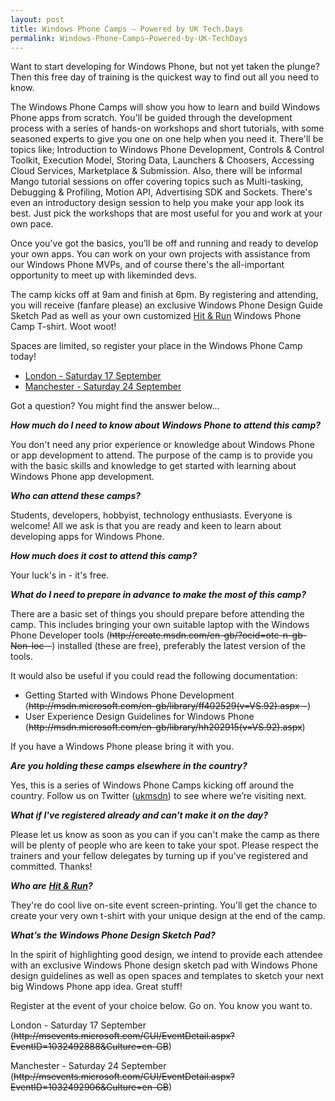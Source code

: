 ```yaml
---
layout: post
title: Windows Phone Camps – Powered by UK Tech.Days
permalink: Windows-Phone-Camps–Powered-by-UK-TechDays
---
```


Want to start developing for Windows Phone, but not yet taken the plunge? Then this free day of training is the quickest way to find out all you need to know.

The Windows Phone Camps will show you how to learn and build Windows Phone apps from scratch. You'll be guided through the development process with a series of hands-on workshops and short tutorials, with some seasoned experts to give you one on one help when you need it. There'll be topics like; Introduction to Windows Phone Development, Controls & Control Toolkit, Execution Model, Storing Data, Launchers & Choosers, Accessing Cloud Services, Marketplace & Submission. Also, there will be informal Mango tutorial sessions on offer covering topics such as Multi-tasking, Debugging & Profiling, Motion API, Advertising SDK and Sockets. There's even an introductory design session to help you make your app look its best. Just pick the workshops that are most useful for you and work at your own pace.

Once you've got the basics, you’ll be off and running and ready to develop your own apps. You can work on your own projects with assistance from our Windows Phone MVPs, and of course there's the all-important opportunity to meet up with likeminded devs.

The camp kicks off at 9am and finish at 6pm. By registering and attending, you will receive (fanfare please) an exclusive Windows Phone Design Guide Sketch Pad as well as your own customized [Hit & Run](http://www.thehitandrun.com/) Windows Phone Camp T-shirt. Woot woot!

Spaces are limited, so register your place in the Windows Phone Camp today!

* [London - Saturday 17 September](https://msevents.microsoft.com/CUI/EventDetail.aspx?EventID=1032492888&Culture=en-GB)
* [Manchester - Saturday 24 September](https://msevents.microsoft.com/CUI/EventDetail.aspx?EventID=1032492906&Culture=en-GB)

Got a question? You might find the answer below...

**_How much do I need to know about Windows Phone to attend this camp?_**

You don't need any prior experience or knowledge about Windows Phone or app development to attend. The purpose of the camp is to provide you with the basic skills and knowledge to get started with learning about Windows Phone app development.

**_Who can attend these camps?_**

Students, developers, hobbyist, technology enthusiasts. Everyone is welcome! All we ask is that you are ready and keen to learn about developing apps for Windows Phone.

**_How much does it cost to attend this camp?_**

Your luck's in - it's free.

**_What do I need to prepare in advance to make the most of this camp?_**

There are a basic set of things you should prepare before attending the camp. This includes bringing your own suitable laptop with the Windows Phone Developer tools (~~http&#58;&#47;&#47;create.msdn.com/en-gb/?ocid=otc-n-gb-Non-loc--~~) installed (these are free), preferably the latest version of the tools.

It would also be useful if you could read the following documentation:

* Getting Started with Windows Phone Development (~~http&#58;&#47;&#47;msdn.microsoft.com/en-gb/library/ff402529(v=VS.92).aspx--~~)
* User Experience Design Guidelines for Windows Phone (~~http&#58;&#47;&#47;msdn.microsoft.com/en-gb/library/hh202915(v=VS.92).aspx~~)

If you have a Windows Phone please bring it with you.

**_Are you holding these camps elsewhere in the country?_**

Yes, this is a series of Windows Phone Camps kicking off around the country. Follow us on Twitter ([ukmsdn](http://twitter.com/ukmsdn)) to see where we’re visiting next.

**_What if I've registered already and can't make it on the day?_**

Please let us know as soon as you can if you can't make the camp as there will be plenty of people who are keen to take your spot. Please respect the trainers and your fellow delegates by turning up if you've registered and committed. Thanks!

**_Who are_** [**_Hit & Run_**](http://www.thehitandrun.com/)**_?_**

They're do cool live on-site event screen-printing. You'll get the chance to create your very own t-shirt with your unique design at the end of the camp.

**_What’s the Windows Phone Design Sketch Pad?_**

In the spirit of highlighting good design, we intend to provide each attendee with an exclusive Windows Phone design sketch pad with Windows Phone design guidelines as well as open spaces and templates to sketch your next big Windows Phone app idea. Great stuff!

Register at the event of your choice below. Go on. You know you want to.

London - Saturday 17 September (~~http&#58;&#47;&#47;msevents.microsoft.com/CUI/EventDetail.aspx?EventID=1032492888&Culture=en-GB~~)

Manchester - Saturday 24 September (~~http&#58;&#47;&#47;msevents.microsoft.com/CUI/EventDetail.aspx?EventID=1032492906&Culture=en-GB~~)
